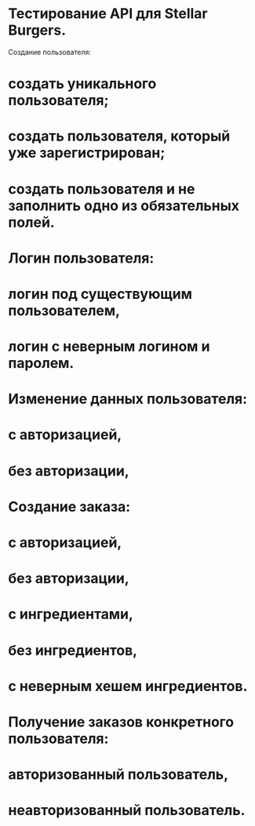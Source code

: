 # Тестирование API для Stellar Burgers.

Создание пользователя:
# создать уникального пользователя;
# создать пользователя, который уже зарегистрирован;
# создать пользователя и не заполнить одно из обязательных полей.

# Логин пользователя:
# логин под существующим пользователем,
# логин с неверным логином и паролем.

# Изменение данных пользователя:
# с авторизацией,
# без авторизации,

# Создание заказа:
# с авторизацией,
# без авторизации,
# с ингредиентами,
# без ингредиентов,
# с неверным хешем ингредиентов.

# Получение заказов конкретного пользователя:
# авторизованный пользователь,
# неавторизованный пользователь.
